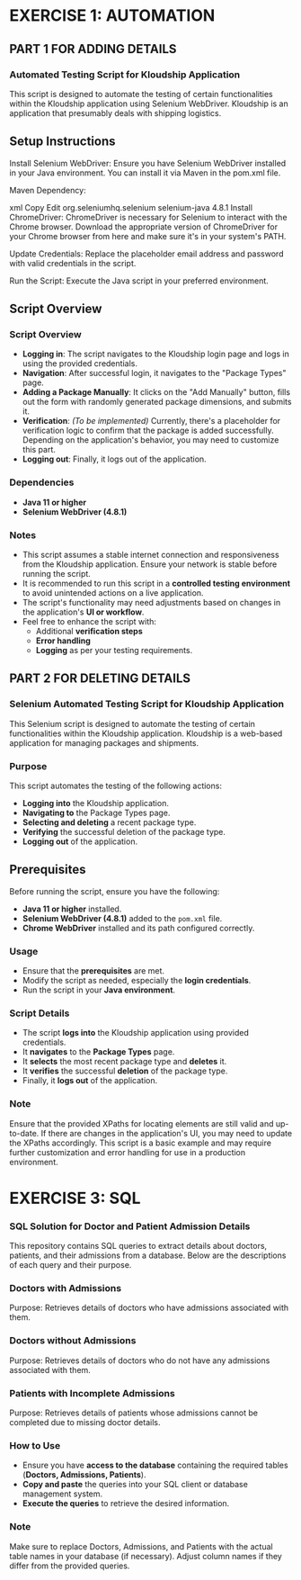 # EXERCISE 1: AUTOMATION
## PART 1 FOR ADDING DETAILS
### Automated Testing Script for Kloudship Application
This script is designed to automate the testing of certain functionalities within the Kloudship application using Selenium WebDriver. Kloudship is an application that presumably deals with shipping logistics.

## Setup Instructions
Install Selenium WebDriver: Ensure you have Selenium WebDriver installed in your Java environment. You can install it via Maven in the pom.xml file.

Maven Dependency:

xml
Copy
Edit
<dependency>
    <groupId>org.seleniumhq.selenium</groupId>
    <artifactId>selenium-java</artifactId>
    <version>4.8.1</version>
</dependency>
Install ChromeDriver: ChromeDriver is necessary for Selenium to interact with the Chrome browser. Download the appropriate version of ChromeDriver for your Chrome browser from here and make sure it's in your system's PATH.

Update Credentials: Replace the placeholder email address and password with valid credentials in the script.

Run the Script: Execute the Java script in your preferred environment.

## Script Overview
### Script Overview

- **Logging in**: The script navigates to the Kloudship login page and logs in using the provided credentials.
- **Navigation**: After successful login, it navigates to the "Package Types" page.
- **Adding a Package Manually**: It clicks on the "Add Manually" button, fills out the form with randomly generated package dimensions, and submits it.
- **Verification**: *(To be implemented)* Currently, there's a placeholder for verification logic to confirm that the package is added successfully. Depending on the application's behavior, you may need to customize this part.
- **Logging out**: Finally, it logs out of the application.

### Dependencies

- **Java 11 or higher**
- **Selenium WebDriver (4.8.1)**

### Notes
- This script assumes a stable internet connection and responsiveness from the Kloudship application. Ensure your network is stable before running the script.  
- It is recommended to run this script in a **controlled testing environment** to avoid unintended actions on a live application.  
- The script's functionality may need adjustments based on changes in the application's **UI or workflow**.  
- Feel free to enhance the script with:
  - Additional **verification steps**  
  - **Error handling**  
  - **Logging** as per your testing requirements.  
## PART 2 FOR DELETING DETAILS
### Selenium Automated Testing Script for Kloudship Application
This Selenium script is designed to automate the testing of certain functionalities within the Kloudship application. Kloudship is a web-based application for managing packages and shipments.


### Purpose

This script automates the testing of the following actions:

- **Logging into** the Kloudship application.  
- **Navigating to** the Package Types page.  
- **Selecting and deleting** a recent package type.  
- **Verifying** the successful deletion of the package type.  
- **Logging out** of the application.  


## Prerequisites

Before running the script, ensure you have the following:

- **Java 11 or higher** installed.  
- **Selenium WebDriver (4.8.1)** added to the `pom.xml` file.  
- **Chrome WebDriver** installed and its path configured correctly.  

### Usage


- Ensure that the **prerequisites** are met.  
- Modify the script as needed, especially the **login credentials**.  
- Run the script in your **Java environment**.  

### Script Details
- The script **logs into** the Kloudship application using provided credentials.  
- It **navigates** to the **Package Types** page.  
- It **selects** the most recent package type and **deletes** it.  
- It **verifies** the successful **deletion** of the package type.  
- Finally, it **logs out** of the application.
### Note
Ensure that the provided XPaths for locating elements are still valid and up-to-date. If there are changes in the application's UI, you may need to update the XPaths accordingly.
This script is a basic example and may require further customization and error handling for use in a production environment.


# EXERCISE 3: SQL
### SQL Solution for Doctor and Patient Admission Details
This repository contains SQL queries to extract details about doctors, patients, and their admissions from a database. Below are the descriptions of each query and their purpose.

### Doctors with Admissions
Purpose: Retrieves details of doctors who have admissions associated with them.

### Doctors without Admissions
Purpose: Retrieves details of doctors who do not have any admissions associated with them.

### Patients with Incomplete Admissions
Purpose: Retrieves details of patients whose admissions cannot be completed due to missing doctor details.

### How to Use
- Ensure you have **access to the database** containing the required tables (**Doctors, Admissions, Patients**).  
- **Copy and paste** the queries into your SQL client or database management system.  
- **Execute the queries** to retrieve the desired information.
### Note
Make sure to replace Doctors, Admissions, and Patients with the actual table names in your database (if necessary).
Adjust column names if they differ from the provided queries.
